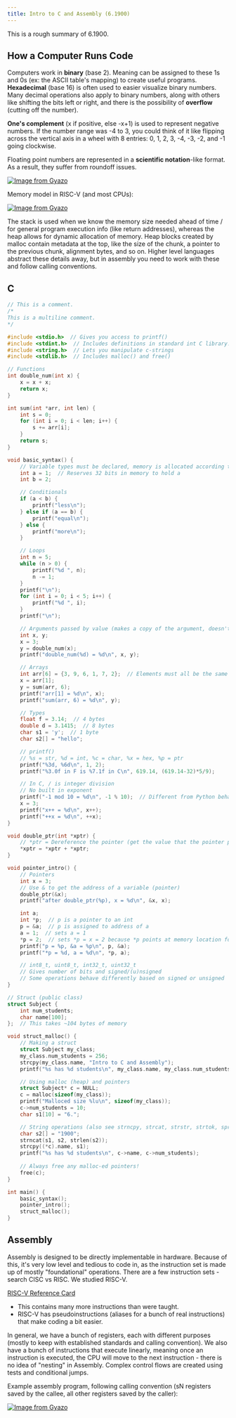 ```yaml
---
title: Intro to C and Assembly (6.1900)
---
```


This is a rough summary of 6.1900.

## How a Computer Runs Code

Computers work in **binary** (base 2). Meaning can be assigned to these 1s and 0s (ex: the ASCII table's mapping) to create useful programs. **Hexadecimal** (base 16) is often used to easier visualize binary numbers. Many decimal operations also apply to binary numbers, along with others like shifting the bits left or right, and there is the possibility of **overflow** (cutting off the number).

**One's complement** (x if positive, else -x+1) is used to represent negative numbers. If the number range was -4 to 3, you could think of it like flipping across the vertical axis in a wheel with 8 entries: 0, 1, 2, 3, -4, -3, -2, and -1 going clockwise.

Floating point numbers are represented in a **scientific notation**-like format. As a result, they suffer from roundoff issues.

[![Image from Gyazo](https://i.gyazo.com/13aa44b66675a68b9a0e3817e71bebdd.png)](https://gyazo.com/13aa44b66675a68b9a0e3817e71bebdd)

Memory model in RISC-V (and most CPUs):

[![Image from Gyazo](https://i.gyazo.com/9551f388b5879089c4dafd4f33f3bafb.png)](https://gyazo.com/9551f388b5879089c4dafd4f33f3bafb)

The stack is used when we know the memory size needed ahead of time / for general program execution info (like return addresses), whereas the heap allows for dynamic allocation of memory. Heap blocks created by malloc contain metadata at the top, like the size of the chunk, a pointer to the previous chunk, alignment bytes, and so on. Higher level languages abstract these details away, but in assembly you need to work with these and follow calling conventions.

## C

```c
// This is a comment.
/*
This is a multiline comment.
*/

#include <stdio.h>  // Gives you access to printf()
#include <stdint.h>  // Includes definitions in standard int C library.
#include <string.h>  // Lets you manipulate c-strings
#include <stdlib.h>  // Includes malloc() and free()

// Functions
int double_num(int x) {
    x = x + x;
    return x;
}

int sum(int *arr, int len) {
    int s = 0;
    for (int i = 0; i < len; i++) {
        s += arr[i];
    }
    return s;
}

void basic_syntax() {
    // Variable types must be declared, memory is allocated according to type
    int a = 1;  // Reserves 32 bits in memory to hold a
    int b = 2;

    // Conditionals
    if (a < b) {
        printf("less\n");
    } else if (a == b) {
        printf("equal\n");
    } else {
        printf("more\n");
    }

    // Loops
    int n = 5;
    while (n > 0) {
        printf("%d ", n);
        n -= 1;
    }
    printf("\n");
    for (int i = 0; i < 5; i++) {
        printf("%d ", i);
    }
    printf("\n");

    // Arguments passed by value (makes a copy of the argument, doesn't alter original)
    int x, y;
    x = 3;
    y = double_num(x);
    printf("double_num(%d) = %d\n", x, y);

    // Arrays
    int arr[6] = {3, 9, 6, 1, 7, 2};  // Elements must all be the same type
    x = arr[1];
    y = sum(arr, 6);
    printf("arr[1] = %d\n", x);
    printf("sum(arr, 6) = %d\n", y);

    // Types
    float f = 3.14;  // 4 bytes
    double d = 3.1415;  // 8 bytes
    char s1 = 'y';  // 1 byte
    char s2[] = "hello";

    // printf()
    // %s = str, %d = int, %c = char, %x = hex, %p = ptr
    printf("%3d, %6d\n", 1, 2);
    printf("%3.0f in F is %7.1f in C\n", 619.14, (619.14-32)*5/9);

    // In C, / is integer division
    // No built in exponent
    printf("-1 mod 10 = %d\n", -1 % 10);  // Different from Python behavior!
    x = 3;
    printf("x++ = %d\n", x++);
    printf("++x = %d\n", ++x);
}

void double_ptr(int *xptr) {
    // *ptr = Dereference the pointer (get the value that the pointer points to)
    *xptr = *xptr + *xptr;
}

void pointer_intro() {
    // Pointers
    int x = 3;
    // Use & to get the address of a variable (pointer)
    double_ptr(&x);
    printf("after double_ptr(%p), x = %d\n", &x, x);

    int a;
    int *p;  // p is a pointer to an int
    p = &a;  // p is assigned to address of a
    a = 1;  // sets a = 1
    *p = 2;  // sets *p = x = 2 because *p points at memory location for x.
    printf("p = %p, &a = %p\n", p, &a);
    printf("*p = %d, a = %d\n", *p, a);

    // int8_t, uint8_t, int32_t, uint32_t
    // Gives number of bits and signed/(u)nsigned
    // Some operations behave differently based on signed or unsigned
}

// Struct (public class)
struct Subject {
    int num_students;
    char name[100];
};  // This takes ~104 bytes of memory

void struct_malloc() {
    // Making a struct
    struct Subject my_class;
    my_class.num_students = 256;
    strcpy(my_class.name, "Intro to C and Assembly");
    printf("%s has %d students\n", my_class.name, my_class.num_students);

    // Using malloc (heap) and pointers
    struct Subject* c = NULL;
    c = malloc(sizeof(my_class));
    printf("Malloced size %lu\n", sizeof(my_class));
    c->num_students = 10;
    char s1[10] = "6.";

    // String operations (also see strncpy, strcat, strstr, strtok, sprintf)
    char s2[] = "1900";
    strncat(s1, s2, strlen(s2));
    strcpy((*c).name, s1);
    printf("%s has %d students\n", c->name, c->num_students);
    
    // Always free any malloc-ed pointers!
    free(c);
}

int main() {
    basic_syntax();
    pointer_intro();
    struct_malloc();
}
```

## Assembly

Assembly is designed to be directly implementable in hardware. Because of this, it's very low level and tedious to code in, as the instruction set is made up of mostly "foundational" operations. There are a few instruction sets - search CISC vs RISC. We studied RISC-V.

[RISC-V Reference Card](https://www.cs.sfu.ca/~ashriram/Courses/CS295/assets/notebooks/RISCV/RISCV_CARD.pdf)
- This contains many more instructions than were taught.
- RISC-V has pseudoinstructions (aliases for a bunch of real instructions) that make coding a bit easier.

In general, we have a bunch of registers, each with different purposes (mostly to keep with established standards and calling convention). We also have a bunch of instructions that execute linearly, meaning once an instruction is executed, the CPU will move to the next instruction - there is no idea of "nesting" in Assembly. Complex control flows are created using tests and conditional jumps.

Example assembly program, following calling convention (sN registers saved by the callee, all other registers saved by the caller):

[![Image from Gyazo](https://i.gyazo.com/4b47a0ed553b157b6f3027e94b4843d9.png)](https://gyazo.com/4b47a0ed553b157b6f3027e94b4843d9)
